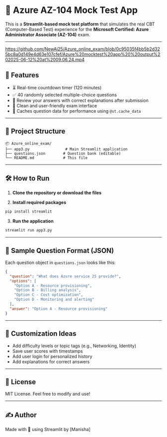 
# 🧠 Azure AZ-104 Mock Test App

This is a **Streamlit-based mock test platform** that simulates the real CBT (Computer-Based Test) experience for the **Microsoft Certified: Azure Administrator Associate (AZ-104)** exam.

---
https://github.com/NewAi25/Azure_online_exam/blob/0c95035f4bb5b2d325bc8a0d149e4d63e107cfef/Azure%20mocktest%20app%20%20output%202025-06-12%20at%2009.06.24.mp4
## 🚀 Features

- ⏳ Real-time countdown timer (120 minutes)
- ✅ 40 randomly selected multiple-choice questions
- 📘 Review your answers with correct explanations after submission
- 🧠 Clean and user-friendly exam interface
- 💾 Caches question data for performance using `@st.cache_data`

---

## 📁 Project Structure

```
📦 Azure_online_exam/
├── app3.py                # Main Streamlit application
├── questions.json        # Question bank (editable)
└── README.md             # This file
```

---

## 🛠️ How to Run

1. **Clone the repository or download the files**

2. **Install required packages**

```bash
pip install streamlit
```

3. **Run the application**

```bash
streamlit run app3.py
```

---

## 🧪 Sample Question Format (JSON)

Each question object in `questions.json` looks like this:

```json
{
  "question": "What does Azure service 25 provide?",
  "options": [
    "Option A - Resource provisioning",
    "Option B - Billing analysis",
    "Option C - Cost optimization",
    "Option D - Monitoring and alerting"
  ],
  "answer": "Option A - Resource provisioning"
}
```

---

## 📌 Customization Ideas

- Add difficulty levels or topic tags (e.g., Networking, Identity)
- Save user scores with timestamps
- Add user login for personalized history
- Add explanations for correct answers

---

## 📄 License

MIT License. Feel free to modify and use!

---

## ✍️ Author

Made with 💙 using Streamlit by [Manisha]
